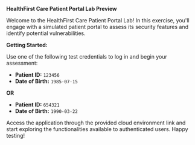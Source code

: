 **HealthFirst Care Patient Portal Lab Preview**

Welcome to the HealthFirst Care Patient Portal Lab! In this exercise, you'll engage with a simulated patient portal to assess its security features and identify potential vulnerabilities.

**Getting Started:**

Use one of the following test credentials to log in and begin your assessment:

- **Patient ID:** `123456`
- **Date of Birth:** `1985-07-15`

**OR**

- **Patient ID:** `654321`
- **Date of Birth:** `1990-03-22`

Access the application through the provided cloud environment link and start exploring the functionalities available to authenticated users. Happy testing!
